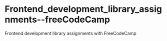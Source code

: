 # Frontend_development_library_assignments--freeCodeCamp
Frontend development library assignments with FreeCodeCamp
